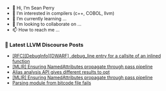 - 👋 Hi, I’m Sean Perry
- 👀 I’m interested in compilers (c++, COBOL, llvm)
- 🌱 I’m currently learning ...
- 💞️ I’m looking to collaborate on ...
- 📫 How to reach me ...

<!---
s66perry/s66perry is a ✨ special ✨ repository because its `README.md` (this file) appears on your GitHub profile.
You can click the Preview link to take a look at your changes.
--->
### 📕 Latest LLVM Discourse Posts

<!-- DISCOURSE-LLVM:START -->
- [[RFC][DebugInfo][DWARF] .debug_line entry for a callsite of an inlined function](https://discourse.llvm.org/t/rfc-debuginfo-dwarf-debug-line-entry-for-a-callsite-of-an-inlined-function/62984#post_8)
- [[MLIR] Ensuring NamedAttributes propagate through pass pipeline](https://discourse.llvm.org/t/mlir-ensuring-namedattributes-propagate-through-pass-pipeline/63421#post_2)
- [Alias analysis API gives different results to opt](https://discourse.llvm.org/t/alias-analysis-api-gives-different-results-to-opt/63397#post_10)
- [[MLIR] Ensuring NamedAttributes propagate through pass pipeline](https://discourse.llvm.org/t/mlir-ensuring-namedattributes-propagate-through-pass-pipeline/63421#post_1)
- [Parsing module from bitcode file fails](https://discourse.llvm.org/t/parsing-module-from-bitcode-file-fails/63247#post_5)
<!-- DISCOURSE-LLVM:END -->
